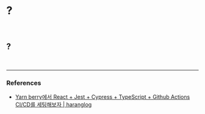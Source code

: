 # ?

<br>

## ?

<br>

---

### References

- [Yarn berry에서 React + Jest + Cypress + TypeScript + Github Actions CI/CD를 세팅해보자 | haranglog](https://haranglog.tistory.com/28)